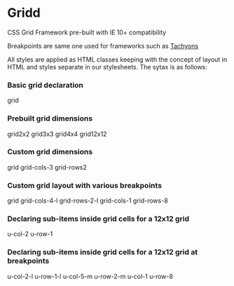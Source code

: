 # Gridd
CSS Grid Framework pre-built with IE 10+ compatibility

Breakpoints are same one used for frameworks such as [Tachyons](https://tachyons.io/)

All styles are applied as HTML classes keeping with the concept of layout in HTML and styles separate in our stylesheets.
The sytax is as follows:

### Basic grid declaration
   grid

### Prebuilt grid dimensions
  grid2x2
  grid3x3
  grid4x4
  grid12x12

### Custom grid dimensions
  grid grid-cols-3 grid-rows2

### Custom grid layout with various breakpoints
  grid grid-cols-4-l grid-rows-2-l grid-cols-1 grid-rows-8

### Declaring sub-items inside grid cells for a 12x12 grid
  u-col-2 u-row-1

### Declaring sub-items inside grid cells for a 12x12 grid at breakpoints
  u-col-2-l u-row-1-l u-col-5-m u-row-2-m u-col-1 u-row-8

